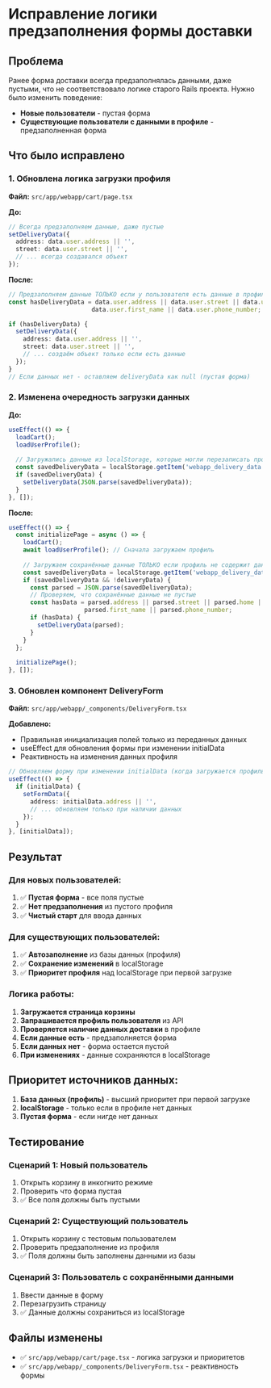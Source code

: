 # Исправление логики предзаполнения формы доставки

## Проблема

Ранее форма доставки всегда предзаполнялась данными, даже пустыми, что не соответствовало логике старого Rails проекта. Нужно было изменить поведение:

- **Новые пользователи** - пустая форма
- **Существующие пользователи с данными в профиле** - предзаполненная форма

## Что было исправлено

### 1. Обновлена логика загрузки профиля

**Файл:** `src/app/webapp/cart/page.tsx`

**До:**
```typescript
// Всегда предзаполняем данные, даже пустые
setDeliveryData({
  address: data.user.address || '',
  street: data.user.street || '',
  // ... всегда создавался объект
});
```

**После:**
```typescript
// Предзаполняем данные ТОЛЬКО если у пользователя есть данные в профиле
const hasDeliveryData = data.user.address || data.user.street || data.user.home || 
                       data.user.first_name || data.user.phone_number;

if (hasDeliveryData) {
  setDeliveryData({
    address: data.user.address || '',
    street: data.user.street || '',
    // ... создаём объект только если есть данные
  });
}
// Если данных нет - оставляем deliveryData как null (пустая форма)
```

### 2. Изменена очередность загрузки данных

**До:**
```typescript
useEffect(() => {
  loadCart();
  loadUserProfile();
  
  // Загружались данные из localStorage, которые могли перезаписать профиль
  const savedDeliveryData = localStorage.getItem('webapp_delivery_data');
  if (savedDeliveryData) {
    setDeliveryData(JSON.parse(savedDeliveryData));
  }
}, []);
```

**После:**
```typescript
useEffect(() => {
  const initializePage = async () => {
    loadCart();
    await loadUserProfile(); // Сначала загружаем профиль
    
    // Загружаем сохранённые данные ТОЛЬКО если профиль не содержит данных
    const savedDeliveryData = localStorage.getItem('webapp_delivery_data');
    if (savedDeliveryData && !deliveryData) {
      const parsed = JSON.parse(savedDeliveryData);
      // Проверяем, что сохранённые данные не пустые
      const hasData = parsed.address || parsed.street || parsed.home || 
                     parsed.first_name || parsed.phone_number;
      if (hasData) {
        setDeliveryData(parsed);
      }
    }
  };
  
  initializePage();
}, []);
```

### 3. Обновлен компонент DeliveryForm

**Файл:** `src/app/webapp/_components/DeliveryForm.tsx`

**Добавлено:**
- Правильная инициализация полей только из переданных данных
- useEffect для обновления формы при изменении initialData
- Реактивность на изменения данных профиля

```typescript
// Обновляем форму при изменении initialData (когда загружается профиль)
useEffect(() => {
  if (initialData) {
    setFormData({
      address: initialData.address || '',
      // ... обновляем только при наличии данных
    });
  }
}, [initialData]);
```

## Результат

### Для новых пользователей:
1. ✅ **Пустая форма** - все поля пустые
2. ✅ **Нет предзаполнения** из пустого профиля
3. ✅ **Чистый старт** для ввода данных

### Для существующих пользователей:
1. ✅ **Автозаполнение** из базы данных (профиля)
2. ✅ **Сохранение изменений** в localStorage
3. ✅ **Приоритет профиля** над localStorage при первой загрузке

### Логика работы:

1. **Загружается страница корзины**
2. **Запрашивается профиль пользователя** из API
3. **Проверяется наличие данных доставки** в профиле
4. **Если данные есть** - предзаполняется форма
5. **Если данных нет** - форма остается пустой
6. **При изменениях** - данные сохраняются в localStorage

## Приоритет источников данных:

1. **База данных (профиль)** - высший приоритет при первой загрузке
2. **localStorage** - только если в профиле нет данных
3. **Пустая форма** - если нигде нет данных

## Тестирование

### Сценарий 1: Новый пользователь
1. Открыть корзину в инкогнито режиме
2. Проверить что форма пустая
3. ✅ Все поля должны быть пустыми

### Сценарий 2: Существующий пользователь
1. Открыть корзину с тестовым пользователем
2. Проверить предзаполнение из профиля
3. ✅ Поля должны быть заполнены данными из базы

### Сценарий 3: Пользователь с сохранёнными данными
1. Ввести данные в форму
2. Перезагрузить страницу
3. ✅ Данные должны сохраниться из localStorage

## Файлы изменены

- ✅ `src/app/webapp/cart/page.tsx` - логика загрузки и приоритетов
- ✅ `src/app/webapp/_components/DeliveryForm.tsx` - реактивность формы 